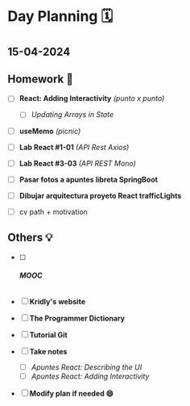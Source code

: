 # Day Planning :spiral_calendar:

## 15-04-2024

## Homework :pencil:

- [ ] **React: Adding Interactivity** *(punto x punto)*
  
  - [ ] *Updating Arrays in State*

- [ ] **useMemo** *(picnic)*

- [ ] **Lab React #1-01** *(API Rest Axios)*

- [ ] **Lab React #3-03** *(API REST Mono)*

- [ ] **Pasar fotos a apuntes libreta SpringBoot**

- [ ] **Dibujar arquitectura proyeto React trafficLights**

- [ ] cv path + motivation 

## Others :bulb:

- [ ] ###### **MOOC**

- [ ] **Kridly's website**

- [ ] **The Programmer Dictionary**

- [ ] **Tutorial Git**

- [ ] **Take notes**
  
  - [ ] *Apuntes React: Describing the UI*
  - [ ] *Apuntes React: Adding Interactivity*

- [ ] **Modify plan if needed :smile:**
